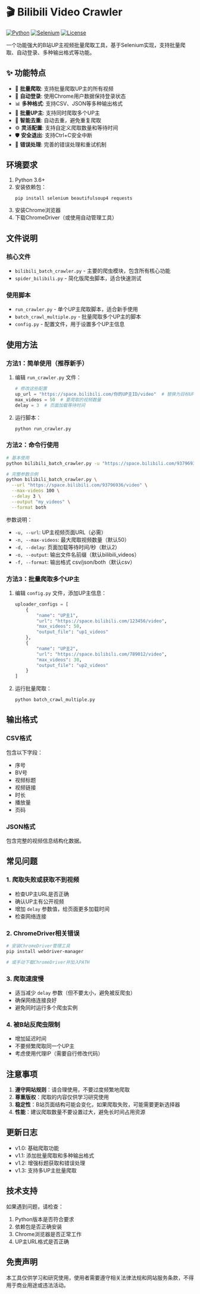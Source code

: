 # 🎬 Bilibili Video Crawler

[![Python](https://img.shields.io/badge/Python-3.6+-blue.svg)](https://www.python.org/)
[![Selenium](https://img.shields.io/badge/Selenium-4.0+-green.svg)](https://selenium.dev/)
[![License](https://img.shields.io/badge/License-MIT-yellow.svg)](./LICENSE)

一个功能强大的B站UP主视频批量爬取工具，基于Selenium实现，支持批量爬取、自动登录、多种输出格式等功能。

## ✨ 功能特点

- 🚀 **批量爬取**: 支持批量爬取UP主的所有视频
- 🔐 **自动登录**: 使用Chrome用户数据保持登录状态
- 📊 **多种格式**: 支持CSV、JSON等多种输出格式
- 👥 **批量UP主**: 支持同时爬取多个UP主
- 🔄 **智能去重**: 自动去重，避免重复爬取
- ⚙️ **灵活配置**: 支持自定义爬取数量和等待时间
- 🛡️ **安全退出**: 支持Ctrl+C安全中断
- 🎯 **错误处理**: 完善的错误处理和重试机制

## 环境要求

1. Python 3.6+
2. 安装依赖包：
   ```bash
   pip install selenium beautifulsoup4 requests
   ```
3. 安装Chrome浏览器
4. 下载ChromeDriver（或使用自动管理工具）

## 文件说明

### 核心文件
- `bilibili_batch_crawler.py` - 主要的爬虫模块，包含所有核心功能
- `spider_bilibili.py` - 简化版爬虫脚本，适合快速测试

### 使用脚本
- `run_crawler.py` - 单个UP主爬取脚本，适合新手使用
- `batch_crawl_multiple.py` - 批量爬取多个UP主的脚本
- `config.py` - 配置文件，用于设置多个UP主信息

## 使用方法

### 方法1：简单使用（推荐新手）

1. 编辑 `run_crawler.py` 文件：
   ```python
   # 修改这些配置
   up_url = "https://space.bilibili.com/你的UP主ID/video"  # 替换为目标UP主
   max_videos = 50  # 要爬取的视频数量
   delay = 3  # 页面加载等待时间
   ```

2. 运行脚本：
   ```bash
   python run_crawler.py
   ```

### 方法2：命令行使用

```bash
# 基本使用
python bilibili_batch_crawler.py -u "https://space.bilibili.com/93796936/video" -n 50

# 完整参数示例
python bilibili_batch_crawler.py \
  --url "https://space.bilibili.com/93796936/video" \
  --max-videos 100 \
  --delay 3 \
  --output "my_videos" \
  --format both
```

参数说明：
- `-u, --url`: UP主视频页面URL（必需）
- `-n, --max-videos`: 最大爬取视频数量（默认50）
- `-d, --delay`: 页面加载等待时间/秒（默认2）
- `-o, --output`: 输出文件名前缀（默认bilibili_videos）
- `-f, --format`: 输出格式 csv/json/both（默认csv）

### 方法3：批量爬取多个UP主

1. 编辑 `config.py` 文件，添加UP主信息：
   ```python
   uploader_configs = [
       {
           "name": "UP主1",
           "url": "https://space.bilibili.com/123456/video",
           "max_videos": 50,
           "output_file": "up1_videos"
       },
       {
           "name": "UP主2",
           "url": "https://space.bilibili.com/789012/video", 
           "max_videos": 30,
           "output_file": "up2_videos"
       }
   ]
   ```

2. 运行批量爬取：
   ```bash
   python batch_crawl_multiple.py
   ```

## 输出格式

### CSV格式
包含以下字段：
- 序号
- BV号
- 视频标题
- 视频链接
- 时长
- 播放量
- 页码

### JSON格式
包含完整的视频信息结构化数据。

## 常见问题

### 1. 爬取失败或获取不到视频
- 检查UP主URL是否正确
- 确认UP主有公开视频
- 增加 `delay` 参数值，给页面更多加载时间
- 检查网络连接

### 2. ChromeDriver相关错误
```bash
# 安装ChromeDriver管理工具
pip install webdriver-manager

# 或手动下载ChromeDriver并加入PATH
```

### 3. 爬取速度慢
- 适当减少 `delay` 参数（但不要太小，避免被反爬虫）
- 确保网络连接良好
- 避免同时运行多个爬虫实例

### 4. 被B站反爬虫限制
- 增加延迟时间
- 不要频繁爬取同一个UP主
- 考虑使用代理IP（需要自行修改代码）

## 注意事项

1. **遵守网站规则**：请合理使用，不要过度频繁地爬取
2. **尊重版权**：爬取的内容仅供学习研究使用
3. **稳定性**：B站页面结构可能会变化，如果爬取失败，可能需要更新选择器
4. **性能**：建议爬取数量不要设置过大，避免长时间占用资源

## 更新日志

- v1.0: 基础爬取功能
- v1.1: 添加批量爬取和多种输出格式
- v1.2: 增强标题获取和错误处理
- v1.3: 支持多UP主批量爬取

## 技术支持

如果遇到问题，请检查：
1. Python版本是否符合要求
2. 依赖包是否正确安装
3. Chrome浏览器是否正常工作
4. UP主URL格式是否正确

## 免责声明

本工具仅供学习和研究使用，使用者需要遵守相关法律法规和网站服务条款，不得用于商业用途或违法活动。
